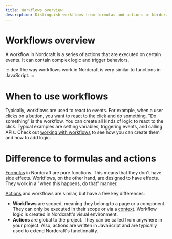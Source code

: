 ```yaml
---
title: Workflows overview
description: Distinguish workflows from formulas and actions in Nordcraft as event-driven sequences that execute operations with side effects in your application.
---
```


# Workflows overview

A workflow in Nordcraft is a series of actions that are executed on certain events. It can contain complex logic and trigger behaviors.

::: dev
The way workflows work in Nordcraft is very similar to functions in JavaScript.
:::

# When to use workflows

Typically, workflows are used to react to events. For example, when a user clicks on a button, you want to react to the click and do something. "Do something" is the workflow. You can create all kinds of logic to react to the click. Typical examples are setting variables, triggering events, and calling APIs. Check out [working with workflows](/workflows/working-with-workflows) to see how you can create them and how to add logic.

# Difference to formulas and actions

[Formulas](/formulas/overview) in Nordcraft are pure functions. This means that they don't have side effects. Workflows, on the other hand, are designed to have effects. They work in a "when this happens, do that" manner.

[Actions](/actions/overview) and workflows are similar, but have a few key differences:

- **Workflows** are scoped, meaning they belong to a page or a component. They can only be executed in their scope or via a [context](/contexts/overview). Workflow logic is created in Nordcraft's visual environment.
- **Actions** are global to the project. They can be called from anywhere in your project. Also, actions are written in JavaScript and are typically used to extend Nordcraft's functionality.
